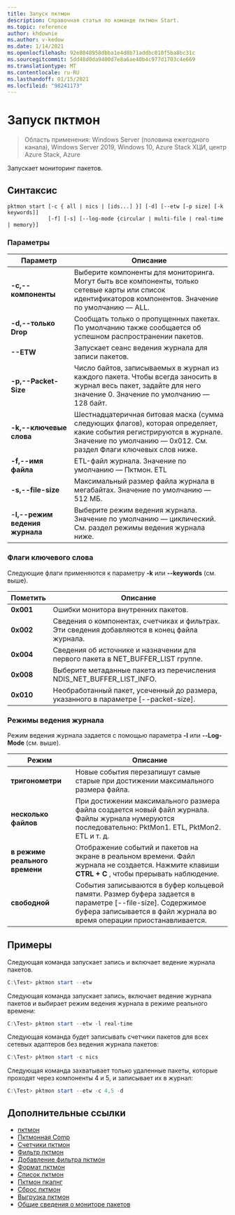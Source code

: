```yaml
---
title: Запуск пктмон
description: Справочная статья по команде пктмон Start.
ms.topic: reference
author: khdownie
ms.author: v-kedow
ms.date: 1/14/2021
ms.openlocfilehash: 92e8048958dbba1e4d8b71addbc010f5ba8bc31c
ms.sourcegitcommit: 5dd48d0da9400d7e8a6ae40b4c977d1703c4e669
ms.translationtype: MT
ms.contentlocale: ru-RU
ms.lasthandoff: 01/15/2021
ms.locfileid: "98241173"
---
```

# <a name="pktmon-start"></a>Запуск пктмон

> Область применения: Windows Server (половина ежегодного канала), Windows Server 2019, Windows 10, Azure Stack ХЦИ, центр Azure Stack, Azure

Запускает мониторинг пакетов.

## <a name="syntax"></a>Синтаксис

```
pktmon start [-c { all | nics | [ids...] }] [-d] [--etw [-p size] [-k keywords]]
             [-f] [-s] [--log-mode {circular | multi-file | real-time | memory}]
```

### <a name="parameters"></a>Параметры

| **Параметр** | **Описание** |
| ------------- | --------------- |
| **-c,--компоненты** | Выберите компоненты для мониторинга. Могут быть все компоненты, только сетевые карты или список идентификаторов компонентов. Значение по умолчанию — ALL. |
| **-d,--только Drop** | Сообщать только о пропущенных пакетах. По умолчанию также сообщается об успешном распространении пакетов. |
| **--ETW** | Запускает сеанс ведения журнала для записи пакетов. |
| **-p,--Packet-Size** | Число байтов, записываемых в журнал из каждого пакета. Чтобы всегда заносить в журнал весь пакет, задайте для него значение 0. Значение по умолчанию — 128 байт. |
| **-k,--ключевые слова** | Шестнадцатеричная битовая маска (сумма следующих флагов), которая определяет, какие события регистрируются в журнале. Значение по умолчанию — 0x012. См. раздел Флаги ключевых слов ниже. |
| **-f,--имя файла** | ETL-файл журнала. Значение по умолчанию — Пктмон. ETL |
| **-s,--file-size** | Максимальный размер файла журнала в мегабайтах. Значение по умолчанию — 512 МБ. |
| **-l,--режим ведения журнала** | Выберите режим ведения журнала. Значение по умолчанию — циклический. См. раздел режимы ведения журнала ниже. |

### <a name="keyword-flags"></a>Флаги ключевого слова

Следующие флаги применяются к параметру **-k** или **--keywords** (см. выше).

| **Пометить** | **Описание** |
| --------- | ----------- |
| **0x001** | Ошибки монитора внутренних пакетов.
| **0x002** | Сведения о компонентах, счетчиках и фильтрах. Эти сведения добавляются в конец файла журнала.
| **0x004** | Сведения об источнике и назначении для первого пакета в NET_BUFFER_LIST группе.
| **0x008** | Выберите метаданные пакета из перечисления NDIS_NET_BUFFER_LIST_INFO.
| **0x010** | Необработанный пакет, усеченный до размера, указанного в параметре [--packet-size].

### <a name="logging-modes"></a>Режимы ведения журнала

Режим ведения журнала задается с помощью параметра **-l** или **--Log-Mode** (см. выше).

| **Режим** | **Описание** |
| -------- | --------------- |
| **тригонометри** | Новые события перезапишут самые старые при достижении максимального размера файла. |
| **несколько файлов** | При достижении максимального размера файла создается новый файл журнала. Файлы журнала нумеруются последовательно: PktMon1. ETL, PktMon2. ETL и т. д. |
| **в режиме реального времени** | Отображение событий и пакетов на экране в реальном времени. Файл журнала не создается. Нажмите клавиши **CTRL + C** , чтобы прерывать наблюдение. |
| **свободной** | События записываются в буфер кольцевой памяти. Размер буфера задается в параметре [--file-size]. Содержимое буфера записывается в файл журнала во время операции приостанавливается. |

## <a name="examples"></a>Примеры

Следующая команда запускает запись и включает ведение журнала пакетов.

```PowerShell
C:\Test> pktmon start --etw
```

Следующая команда запускает запись, включает ведение журнала пакетов и выбирает режим ведения журнала в режиме реального времени:

```PowerShell
C:\Test> pktmon start --etw -l real-time
```

Следующая команда будет записывать счетчики пакетов для всех сетевых адаптеров без ведения журнала пакетов:

```PowerShell
C:\Test> pktmon start -c nics
```

Следующая команда захватывает только удаленные пакеты, которые проходят через компоненты 4 и 5, и записывает их в журнал:

```PowerShell
C:\Test> pktmon start --etw -c 4,5 -d
```

## <a name="additional-references"></a>Дополнительные ссылки

- [пктмон](pktmon.md)
- [Пктмонная Comp](pktmon-comp.md)
- [Счетчики пктмон](pktmon-counters.md)
- [Фильтр пктмон](pktmon-filter.md)
- [Добавление фильтра пктмон](pktmon-filter-add.md)
- [Формат пктмон](pktmon-format.md)
- [Список пктмон](pktmon-list.md)
- [Пктмон пкапнг](pktmon-pcapng.md)
- [Сброс пктмон](pktmon-reset.md)
- [Выгрузка пктмон](pktmon-unload.md)
- [Общие сведения о мониторе пакетов](/windows-server/networking/technologies/pktmon/pktmon)

